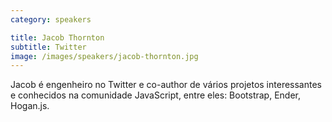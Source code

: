 ```yaml
---
category: speakers

title: Jacob Thornton
subtitle: Twitter
image: /images/speakers/jacob-thornton.jpg
---
```

Jacob é engenheiro no Twitter e co-author de vários projetos interessantes e conhecidos na comunidade JavaScript, entre eles: Bootstrap, Ender, Hogan.js.